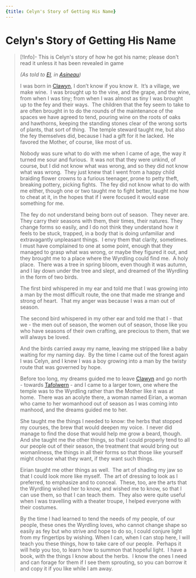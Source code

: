 ```yaml
---
{title: Celyn's Story of Getting His Name}
---
```

# Celyn's Story of Getting His Name

>[!Info]- This is Celyn's story of how he got his name; please don't read it unless it has been revealed in game
>
>  *(As told to [El](<../../../people/sembarans/el.md>), in [Asineau](<../../../gazetteer/greater-sembara/sembara/barony-of-aveil/cleenseau-region/asineau.md>))*
>  
>  I was born in [Clawyn](<../../../gazetteer/greater-sembara/tyrwingha/clawyn.md>), I don’t know if you know it.  It’s a village, we make wine.  I was brought up to the vine, and the grape, and the wine, from when I was tiny; from when I was almost as tiny I was brought up to the fey and their ways.  The children that the fey seem to take to are often brought in to do the rounds of the maintenance of the spaces we have agreed to tend, pouring wine on the roots of oaks and hawthorns, keeping the standing stones clear of the wrong sorts of plants, that sort of thing.  The temple steward taught me, but also the fey themselves did, because I had a gift for it he lacked.  He favored the Mother, of course, like most of us.  
>
>  Nobody was sure what to do with me when I came of age, the way it turned me sour and furious.  It was not that they were unkind, of course, but I did not know what was wrong, and so they did not know what was wrong.  They just knew that I went from a happy child braiding flower crowns to a furious teenager, prone to petty theft, breaking pottery, picking fights.  The fey did not know what to do with me either, though one or two taught me to fight better, taught me how to cheat at it, in the hopes that if I were focused it would ease something for me.  
> 
> The fey do not understand being born out of season.  They never are.  They carry their seasons with them, their times, their natures. They change forms so easily, and I do not think they understand how it feels to be stuck, trapped, in a body that is doing unfamiliar and extravagantly unpleasant things.  I envy them that clarity, sometimes.  I must have complained to one at some point, enough that they managed to grasp what was wrong, or maybe they figured it out, and they brought me to a place where the Wyrdling could find me.  A holy place.  There was a tree in spring bloom, even though it was autumn, and I lay down under the tree and slept, and dreamed of the Wyrdling in the form of two birds.  
> 
> The first bird whispered in my ear and told me that I was growing into a man by the most difficult route, the one that made me strange and strong of heart.  That my anger was because I was a man out of season.  
> 
> The second bird whispered in my other ear and told me that I - that we - the men out of season, the women out of season, those like you who have seasons of their own crafting, are precious to them, that we will always be loved.  
> 
> And the birds carried away my name, leaving me stripped like a baby waiting for my naming day.  By the time I came out of the forest again I was Celyn, and I knew I was a boy growing into a man by the twisty route that was governed by hope.  
> 
> Before too long, my dreams guided me to leave [Clawyn](<../../../gazetteer/greater-sembara/tyrwingha/clawyn.md>) and go north - towards [Tafolwern](<../../../gazetteer/greater-sembara/tyrwingha/tafolwern.md>) - and I came to a larger town, one where the temple was to the Wyrdling rather than the Mother like it was at home.  There was an acolyte there, a woman named Eirian, a woman who came to her womanhood out of season as I was coming into manhood, and the dreams guided me to her.  
> 
> She taught me the things I needed to know: the herbs that stopped my courses, the brew that would deepen my voice.  I never did manage to find the dose that would help me grow a beard, though.  And she taught me the other things, so that I could properly tend to all our people out of their season, the treatment that would bring out womanliness, the things in all their forms so that those like yourself might choose what they want, if they want such things.  
> 
> Eirian taught me other things as well.  The art of shading my jaw so that I could look more like myself.  The art of dressing to look as I preferred, to emphasize and to conceal.  These, too, are the arts that the Wyrdling wished her to know, and wished me to know, so that I can use them, so that I can teach them.  They also were quite useful when I was travelling with a theater troupe, I helped everyone with their costumes.  
> 
> By the time I had learned to tend the needs of my people, of our people, these ones the Wyrdling loves, who cannot change shape so easily as fey but who strive and hope to do so, I could conjure light from my fingertips by wishing. When I can, when I can stop here, I will teach you these things, how to take care of our people.  Perhaps it will help you too, to learn how to summon that hopeful light.  I have a book, with the things I know about the herbs.  I know the ones I need and can forage for them if I see them sprouting, so you can borrow it and copy it if you like while I am away.